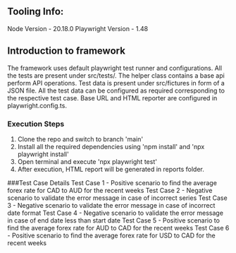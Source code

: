 ## Tooling Info:

Node Version - 20.18.0
Playwright Version - 1.48

## Introduction to framework
The framework uses default playwright test runner and configurations. All the tests are present under src/tests/. The helper class contains a base api perform API operations. Test data is present under src/fictures in form of a JSON file. All the test data can be configured as required corresponding to the respective test case. Base URL and HTML reporter are configured in playwright.config.ts.

### Execution Steps
1. Clone the repo and switch to branch 'main'
2. Install all the required dependencies using 'npm install' and 'npx playwright install'
3. Open terminal and execute 'npx playwright test'
5. After execution, HTML report will be generated in reports folder.

###Test Case Details
Test Case 1 - Positive scenario to find the average forex rate for CAD to AUD for the recent weeks
Test Case 2 - Negative scenario to validate the error message in case of incorrect series
Test Case 3 - Negative scenario to validate the error message in case of incorrect date format
Test Case 4 - Negative scenario to validate the error message in case of end date less than start date
Test Case 5 - Positive scenario to find the average forex rate for AUD to CAD for the recent weeks
Test Case 6 - Positive scenario to find the average forex rate for USD to CAD for the recent weeks
